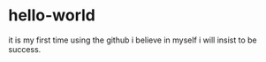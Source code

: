 # hello-world
it is my first time using the github
i believe in myself
i will insist to be success.

